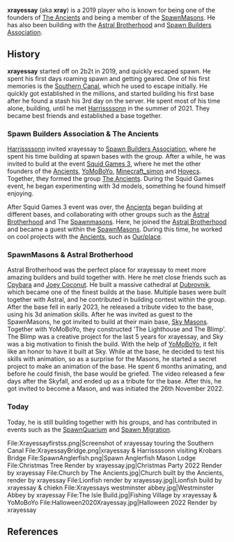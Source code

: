 **xrayessay** (aka **xray**) is a 2019 player who is known for being one of the founders of [The Ancients](https://2b2t.miraheze.org/wiki/Ancients) and being a member of the [SpawnMasons](https://2b2t.miraheze.org/wiki/SpawnMasons). He has also been building with the [Astral Brotherhood](https://2b2t.miraheze.org/wiki/Astral_Brotherhood) and [Spawn Builders Association](https://2b2t.miraheze.org/wiki/Spawn_Builders_Association).

## History
**xrayessay** started off on 2b2t in 2019, and quickly escaped spawn. He spent his first days roaming spawn and getting geared. One of his first memories is the [Southern Canal](https://2b2t.miraheze.org/wiki/Southern_Canal), which he used to escape initially. He quickly got established in the millions, and started building his first base after he found a stash his 3rd day on the server. He spent most of his time alone, building, until he met [Harrissssonn](https://2b2t.miraheze.org/wiki/Harrissssonn) in the summer of 2021. They became best friends and established a base together.

### Spawn Builders Association & The Ancients
[Harrissssonn](https://2b2t.miraheze.org/wiki/Harrissssonn) invited xrayessay to [Spawn Builders Association](https://2b2t.miraheze.org/wiki/Spawn_Builders_Association), where he spent his time building at spawn bases with the group. After a while, he was invited to build at the event [Squid Games 3](https://2b2t.miraheze.org/wiki/Squid_Games_3), where he met the other founders of the [Ancients](https://2b2t.miraheze.org/wiki/Ancients), [YoMoBoYo](https://2b2t.miraheze.org/wiki/YoMoBoYo), [Minecraft_simon](https://2b2t.miraheze.org/wiki/Minecraft_simon) and [Hovecs](https://2b2t.miraheze.org/wiki/Hovecs). Together, they formed the group [The Ancients](https://2b2t.miraheze.org/wiki/The_Ancients). During the Squid Games event, he began experimenting with 3d models, something he found himself enjoying.

After Squid Games 3 event was over, the [Ancients](https://2b2t.miraheze.org/wiki/Ancients) began building at different bases, and collaborating with other groups such as the [Astral Brotherhood](https://2b2t.miraheze.org/wiki/Astral_Brotherhood) and The [Spawnmasons](https://2b2t.miraheze.org/wiki/SpawnMasons). Here, he joined the [Astral Brotherhood](https://2b2t.miraheze.org/wiki/Astral_Brotherhood) and became a guest within the [SpawnMasons](https://2b2t.miraheze.org/wiki/SpawnMasons). During this time, he worked on cool projects with the [Ancients](https://2b2t.miraheze.org/wiki/Ancients), such as [Our/place](https://2b2t.miraheze.org/wiki/Our%2Fplace).

### SpawnMasons & Astral Brotherhood
Astral Brotherhood was the perfect place for xrayessay to meet more amazing builders and build together with. Here he met close friends such as [Cpybara](https://2b2t.miraheze.org/wiki/Cpybara) and [Joey Coconut](https://2b2t.miraheze.org/wiki/Joey_Coconut). He built a massive cathedral at [Dubrovnik](https://2b2t.miraheze.org/wiki/Dubrovnik), which became one of the finest builds at the base. Multiple bases were built together with Astral, and he contributed in building contest within the group. After the base fell in early 2023, he released a tribute video to the base, using his 3d animation skills. After he was invited as guest to the SpawnMasons, he got invited to build at their main base, [Sky Masons](https://2b2t.miraheze.org/wiki/Sky_Masons). Together with YoMoBoYo, they constructed 'The Lighthouse and The Blimp'. The Blimp was a creative project for the last 5 years for xrayessay, and Sky was a big motivation to finish the build. With the help of [YoMoBoYo](https://2b2t.miraheze.org/wiki/YoMoBoYo), it felt like an honor to have it built at Sky. While at the base, he decided to test his skills with animation, so as a surprise for the Masons, he started a secret project to make an animation of the base. He spent 6 months animating, and before he could finish, the base would be griefed. The video released a few days after the Skyfall, and ended up as a tribute for the base. After this, he got invited to become a Mason, and was initiated the 26th November 2022.

### Today
Today, he is still building together with his groups, and has contributed in events such as the [SpawnQuarium](https://2b2t.miraheze.org/wiki/SpawnQuarium) and [Spawn Migration](https://2b2t.miraheze.org/wiki/Spawn_Migration).

<gallery>
File:Xrayessayfirstss.png|Screenshot of xrayessay touring the Southern Canal
File:XrayessayBridge.png|xrayessay & Harrissssonn visiting Krobars Bridge
File:SpawnAnglerfish.png|Spawn Anglerfish Mason Lodge
File:Christmas Tree Render by xrayessay.jpg|Christmas Party 2022 Render by xrayessay
File:Church by The Ancients.jpg|Church built by the Ancients, render by xrayessay
File:Lionfish render by xrayessay.jpg|Lionfish build by xrayessay & chiekn
File:Xrayessays westminster abbey.jpg|Westminster Abbey by xrayessay
File:The Isle Build.jpg|Fishing Village by xrayessay & YoMoBoYo
File:Halloween2020Xrayessay.jpg|Halloween 2022 Render by xrayessay
</gallery>

## References
